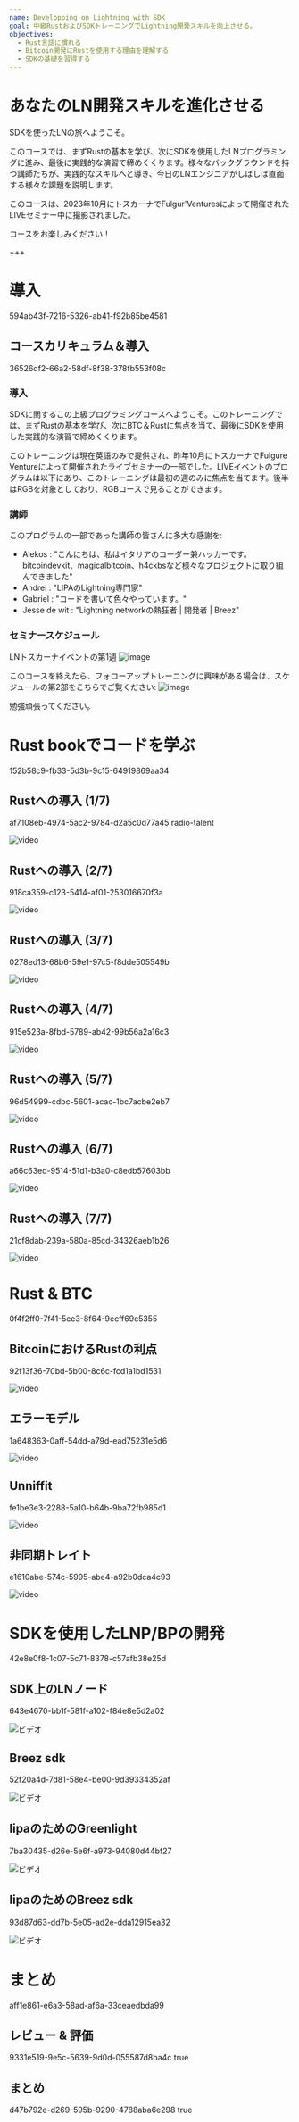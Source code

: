 ```yaml
---
name: Developping on Lightning with SDK
goal: 中級RustおよびSDKトレーニングでLightning開発スキルを向上させる。
objectives:
  - Rust言語に慣れる
  - Bitcoin開発にRustを使用する理由を理解する
  - SDKの基礎を習得する
---
```


# あなたのLN開発スキルを進化させる

SDKを使ったLNの旅へようこそ。

このコースでは、まずRustの基本を学び、次にSDKを使用したLNプログラミングに進み、最後に実践的な演習で締めくくります。様々なバックグラウンドを持つ講師たちが、実践的なスキルへと導き、今日のLNエンジニアがしばしば直面する様々な課題を説明します。

このコースは、2023年10月にトスカーナでFulgur'Venturesによって開催されたLIVEセミナー中に撮影されました。

コースをお楽しみください！

+++

# 導入
<partId>594ab43f-7216-5326-ab41-f92b85be4581</partId>

## コースカリキュラム＆導入
<chapterId>36526df2-66a2-58df-8f38-378fb553f08c</chapterId>

### 導入

SDKに関するこの上級プログラミングコースへようこそ。このトレーニングでは、まずRustの基本を学び、次にBTC＆Rustに焦点を当て、最後にSDKを使用した実践的な演習で締めくくります。

このトレーニングは現在英語のみで提供され、昨年10月にトスカーナでFulgure Ventureによって開催されたライブセミナーの一部でした。LIVEイベントのプログラムは以下にあり、このトレーニングは最初の週のみに焦点を当てます。後半はRGBを対象としており、RGBコースで見ることができます。

### 講師

このプログラムの一部であった講師の皆さんに多大な感謝を:

- Alekos : "こんにちは、私はイタリアのコーダー兼ハッカーです。bitcoindevkit、magicalbitcoin、h4ckbsなど様々なプロジェクトに取り組んできました"
- Andrei : "LIPAのLightning専門家"
- Gabriel : "コードを書いて色々やっています。"
- Jesse de wit : "Lightning networkの熱狂者 | 開発者 | Breez"

### セミナースケジュール

LNトスカーナイベントの第1週
![image](assets/1.webp)

このコースを終えたら、フォローアップトレーニングに興味がある場合は、スケジュールの第2部をこちらでご覧ください:
![image](assets/2.webp)

勉強頑張ってください。

# Rust bookでコードを学ぶ
<partId>152b58c9-fb33-5d3b-9c15-64919869aa34</partId>

## Rustへの導入 (1/7)
<chapterId>af7108eb-4974-5ac2-9784-d2a5c0d77a45</chapterId>
<professor>radio-talent</professor>

![video](https://www.youtube.com/watch?v=aZYhDXE_Gas)

## Rustへの導入 (2/7)
<chapterId>918ca359-c123-5414-af01-253016670f3a</chapterId>

![video](https://youtu.be/Xm8eCv4LQPc)

## Rustへの導入 (3/7)
<chapterId>0278ed13-68b6-59e1-97c5-f8dde505549b</chapterId>

![video](https://youtu.be/R8NeHvHT0uc)

## Rustへの導入 (4/7)
<chapterId>915e523a-8fbd-5789-ab42-99b56a2a16c3</chapterId>

![video](https://youtu.be/et8pKvYiO4c)

## Rustへの導入 (5/7)
<chapterId>96d54999-cdbc-5601-acac-1bc7acbe2eb7</chapterId>

![video](https://youtu.be/PxQkVmxOc40)

## Rustへの導入 (6/7)
<chapterId>a66c63ed-9514-51d1-b3a0-c8edb57603bb</chapterId>

![video](https://youtu.be/3C6hl9BW-Ho)

## Rustへの導入 (7/7)
<chapterId>21cf8dab-239a-580a-85cd-34326aeb1b26</chapterId>

![video](https://youtu.be/SBDcb_AauHM)

# Rust & BTC
<partId>0f4f2ff0-7f41-5ce3-8f64-9ecff69c5355</partId>

## BitcoinにおけるRustの利点
<chapterId>92f13f36-70bd-5b00-8c6c-fcd1a1bd1531</chapterId>

![video](https://youtu.be/veLj2w6ulpc)

## エラーモデル
<chapterId>1a648363-0aff-54dd-a79d-ead75231e5d6</chapterId>

![video](https://youtu.be/X3VKhLtKTRU)

## Unniffit
<chapterId>fe1be3e3-2288-5a10-b64b-9ba72fb985d1</chapterId>

![video](https://youtu.be/zro9GQpJrH0)

## 非同期トレイト
<chapterId>e1610abe-574c-5995-abe4-a92b0dca4c93</chapterId>

![video](https://youtu.be/cz66eTfk0lw)
# SDKを使用したLNP/BPの開発
<partId>42e8e0f8-1c07-5c71-8378-c57afb38e25d</partId>
## SDK上のLNノード
<chapterId>643e4670-bb1f-581f-a102-f84e8e5d2a02</chapterId>

![ビデオ](https://youtu.be/aEzpxuhLdeo)

## Breez sdk
<chapterId>52f20a4d-7d81-58e4-be00-9d39334352af</chapterId>

![ビデオ](https://youtu.be/M3ad9BE6ovo)

## lipaのためのGreenlight
<chapterId>7ba30435-d26e-5e6f-a973-94080d44bf27</chapterId>

![ビデオ](https://youtu.be/gKiIPF4apeE)

## lipaのためのBreez sdk
<chapterId>93d87d63-dd7b-5e05-ad2e-dda12915ea32</chapterId>

![ビデオ](https://youtu.be/6VaIVvBKjLY)

# まとめ
<partId>aff1e861-e6a3-58ad-af6a-33ceaedbda99</partId>



## レビュー & 評価
<chapterId>9331e519-9e5c-5639-9d0d-055587d8ba4c</chapterId>
<isCourseReview>true</isCourseReview>

## まとめ
<chapterId>d47b792e-d269-595b-9290-4788aba6e298</chapterId>
<isCourseConclusion>true</isCourseConclusion>
